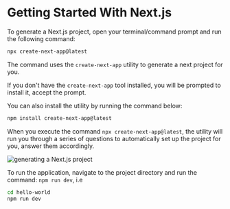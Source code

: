 # Getting Started With Next.js

To generate a Next.js project, open your terminal/command prompt and run the following command:

```Bash
npx create-next-app@latest
```
The command uses the `create-next-app` utility to generate a next project for you.

If you don't have the `create-next-app` tool installed, you will be prompted to install it, accept the prompt.

You can also install the utility by running the command below:

```Bash
npm install create-next-app@latest
```

When you execute the command `npx create-next-app@latest`, the utility will run you through a series of questions
to automatically set up the project for you, answer them accordingly.

![generating a Next.js project](generating-a-nextjs-app.png)

To run the application, navigate to the project directory and run the command: `npm run dev`, i.e

```Bash
cd hello-world
npm run dev
```